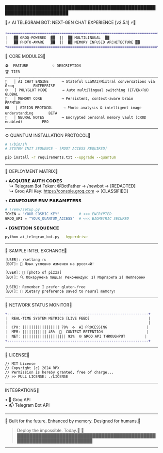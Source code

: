 ███████████████████████████████████████████████████████████████████████

🚀⚡ AI TELEGRAM BOT: NEXT-GEN CHAT EXPERIENCE [v2.5.1] ⚡🚀


```diff
+=====================================================================+
|   ▓▓ GROQ-POWERED  ▓▓  ||  ▓▓ MULTILINGUAL  ▓▓                      |
|   ▓▓ PHOTO-AWARE   ▓▓  ||  ▓▓ MEMORY INFUSED ARCHITECTURE ▓▓        |
+=====================================================================+
```

🌌 CORE MODULES

```ansi
🛠️  FEATURE           💡 DESCRIPTION                                             🏆 TIER
──────┬──────────────────────────────────────────────────────────────────────────────
🔮   │ AI CHAT ENGINE      → Stateful LLaMA3/Mixtral conversations via Groq         ENTERPRISE
🌐   │ POLYGLOT MODE       → Auto multilingual switching (IT/EN/RU)                 GLOBAL
📡   │ MEMORY CORE         → Persistent, context-aware brain                        PREMIUM
🖼️   │ VISION PROTOCOL     → Photo analysis & intelligent image understanding       BETA
📝   │ NEURAL NOTES        → Encrypted personal memory vault (CRUD enabled)         PRO
```

---

⚙️ QUANTUM INSTALLATION PROTOCOL

```bash
# !/bin/sh
# SYSTEM INIT SEQUENCE - [ROOT ACCESS REQUIRED]

pip install -r requirements.txt --upgrade --quantum
```

---

🚨 DEPLOYMENT MATRIX

• 𝗔𝗖𝗤𝗨𝗜𝗥𝗘 𝗔𝗨𝗧𝗛 𝗖𝗢𝗗𝗘𝗦  
 ↳ Telegram Bot Token: @BotFather → /newbot → [REDACTED]  
 ↳ Groq API Key: https://console.groq.com → [CLASSIFIED]

• 𝗖𝗢𝗡𝗙𝗜𝗚𝗨𝗥𝗘 𝗘𝗡𝗩 𝗣𝗔𝗥𝗔𝗠𝗘𝗧𝗘𝗥𝗦  
```python
# !/env/setup.py
TOKEN = "YOUR_COSMIC_KEY"         # <<< ENCRYPTED
GROQ_API = "YOUR_QUANTUM_ACCESS"  # <<< BIOMETRIC SECURED
```

• 𝗜𝗚𝗡𝗜𝗧𝗜𝗢𝗡 𝗦𝗘𝗤𝗨𝗘𝗡𝗖𝗘  
```bash
python ai_telegram_bot.py --hyperdrive
```

---

🌠 SAMPLE INTEL EXCHANGE

```text
[USER]: /setlang ru
[BOT]: 🚀 Язык успешно изменен на русский!

[USER]: 📸 [photo of pizza]
[BOT]: 🔍 Обнаружена пицца! Рекомендую: 1) Маргарита 2) Пепперони

[USER]: Remember I prefer gluten-free
[BOT]: 💾 Dietary preference saved to neural memory!
```

---

📡 NETWORK STATUS MONITOR

```diff
+-----------------------------------------------------------------+
|  REAL-TIME SYSTEM METRICS [LIVE FEED]                           |
|                                                                 |
|  CPU: ||||||||||||||||| 78%  ⚙️  AI PROCESSING                  |
|  MEM: ||||||||||| 45%  📡  CONTEXT RETENTION                    |
|  NET: |||||||||||||||||||| 92%  🌐 GROQ API THROUGHPUT         |
+-----------------------------------------------------------------+
```

---

📜 LICENSE

```text
// MIT License
// Copyright (c) 2024 RPX
// Permission is hereby granted, free of charge...
// >> FULL LICENSE: ./LICENSE
```

---

INTEGRATIONS

• 🔗 Groq API  
• 📬 Telegram Bot API

---

🧠 Built for the future. Enhanced by memory. Designed for humans.
> Deploy the impossible. Today. 🚀  
███████████████████████████████████████████████████████████████████████
---
